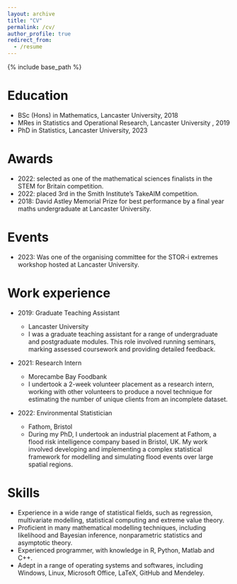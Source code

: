 ```yaml
---
layout: archive
title: "CV"
permalink: /cv/
author_profile: true
redirect_from:
  - /resume
---
```


{% include base_path %}

Education
======
* BSc (Hons) in Mathematics, Lancaster University, 2018
* MRes in Statistics and Operational Research, Lancaster University , 2019
* PhD in Statistics, Lancaster University, 2023 

Awards
======
* 2022: selected as one of the mathematical sciences finalists in the STEM for Britain competition.
* 2022: placed 3rd in the Smith Institute’s TakeAIM competition.
* 2018: David Astley Memorial Prize for best performance by a final year maths undergraduate at
Lancaster University.

Events
======
* 2023: Was one of the organising committee for the STOR-i extremes workshop hosted at Lancaster University. 
   
Work experience
======
* 2019: Graduate Teaching Assistant
  * Lancaster University 
  * I was a graduate teaching assistant for a range of undergraduate and postgraduate modules. This role involved running seminars, marking assessed coursework and providing detailed feedback.

* 2021: Research Intern
  * Morecambe Bay Foodbank
  * I undertook a 2-week volunteer placement as a research intern, working with other volunteers to produce a novel technique for estimating the number of unique clients from an incomplete dataset.

* 2022: Environmental Statistician
  * Fathom, Bristol
  * During my PhD, I undertook an industrial placement at Fathom, a flood risk intelligence company based in Bristol, UK. My work involved developing and implementing a complex statistical framework for modelling and simulating flood events over large spatial regions.
  
Skills
======
* Experience in a wide range of statistical fields, such as regression, multivariate modelling, statistical computing and extreme value theory.
* Proficient in many mathematical modelling techniques, including likelihood and Bayesian inference, nonparametric statistics and asymptotic theory.
* Experienced programmer, with knowledge in R, Python, Matlab and C++.
* Adept in a range of operating systems and softwares, including Windows, Linux, Microsoft Office, LaTeX, GitHub and Mendeley.
